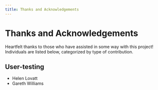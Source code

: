 ```yaml
---
title: Thanks and Acknowledgements
---
```


# Thanks and Acknowledgements

Heartfelt thanks to those who have assisted in some way with this project! Individuals are listed below, categorized by type of contribution.

## User-testing

- Helen Lovatt
- Gareth Williams